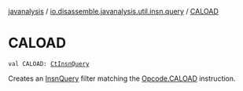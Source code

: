 [javanalysis](../index.md) / [io.disassemble.javanalysis.util.insn.query](index.md) / [CALOAD](./-c-a-l-o-a-d.md)

# CALOAD

`val CALOAD: `[`CtInsnQuery`](-ct-insn-query/index.md)

Creates an [InsnQuery](-insn-query/index.md) filter matching the [Opcode.CALOAD](#) instruction.

